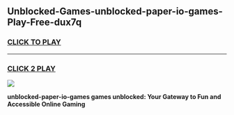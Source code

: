 
## Unblocked-Games-unblocked-paper-io-games-Play-Free-dux7q
<h3>
<a href="https://premium76.site?title=unblocked-paper-io-games&ref=18A">CLICK TO PLAY</a></h3>
<hr>

<h3>
<a href="https://premium76.site?title=unblocked-paper-io-games&ref=18A">CLICK 2 PLAY</a>
  
</h3>

<a href="https://premium76.site?title=unblocked-paper-io-games&ref=18A"><img src="https://clearcache.store/games.png"></a>


**unblocked-paper-io-games games unblocked: Your Gateway to Fun and Accessible Online Gaming**
